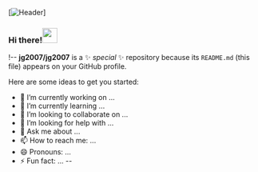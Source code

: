 [![Header](https://user-images.githubusercontent.com/91332664/140627296-6a7fc603-d845-4be0-bdb6-d065898cfa36.jpg "Header")]

### Hi there!<img src="https://user-images.githubusercontent.com/91332664/140627300-abc75d98-a37b-4bff-b125-d887608502b6.gif" width="30px">

!--
**jg2007/jg2007** is a ✨ _special_ ✨ repository because its `README.md` (this file) appears on your GitHub profile.

Here are some ideas to get you started:

- 🔭 I’m currently working on ...
- 🌱 I’m currently learning ...
- 👯 I’m looking to collaborate on ...
- 🤔 I’m looking for help with ...
- 💬 Ask me about ...
- 📫 How to reach me: ...
- 😄 Pronouns: ...
- ⚡ Fun fact: ...
--

